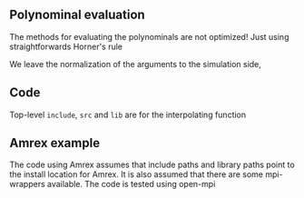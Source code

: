 





## Polynominal evaluation

The methods for evaluating the polynominals are not
optimized! Just using straightforwards Horner's rule

We leave the normalization of the arguments to the simulation side,

## Code

Top-level `include`, `src` and `lib` are for the interpolating function

## Amrex example

The code using Amrex assumes that include paths and library paths 
point to the install location for Amrex. It is also assumed that there are some
mpi-wrappers available. The code is tested using open-mpi 
